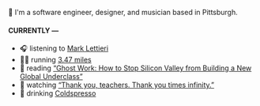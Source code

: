 👋 I'm a software engineer, designer, and musician based in Pittsburgh.

#### CURRENTLY —

* 🎧 listening to [Mark Lettieri](https://www.last.fm/music/Mark+Lettieri/_/Montreal)
* 🏃‍♂️ running [3.47 miles](https://www.strava.com/activities/3842736016)
* 📘 reading [“Ghost Work: How to Stop Silicon Valley from Building a New Global Underclass”](https://www.goodreads.com/book/show/41963432-ghost-work)
* 🍿 watching [“Thank you, teachers. Thank you times infinity.”](https://youtu.be/GqmLCMiUrdo)
* 🍺 drinking [Coldspresso](https://untappd.com/user/namoscato/checkin/921709713)
